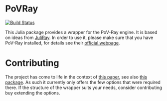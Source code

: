 # PoVRay

[![Build Status](https://github.com/mushunrek/PoVRay.jl/actions/workflows/CI.yml/badge.svg?branch=main)](https://github.com/mushunrek/PoVRay.jl/actions/workflows/CI.yml?query=branch%3Amain)

This Julia package provides a wrapper for the PoV-Ray engine. It is based on ideas from [JuliRay](https://github.com/hyrodium/JuliRay). In order to use it, please make sure that you have PoV-Ray installed, for details see their [official webpage](http://www.povray.org/). 

# Contributing
The project has come to life in the context of [this paper](https://lab.wias-berlin.de/zass/dynamics-of-spheres), see also [this package](https://github.com/mushunrek/Colloids.jl). As such it currently only offers the few options that were required there. If the structure of the wrapper suits your needs, consider contributing buy extending the options.
